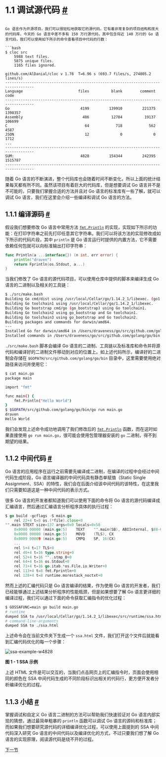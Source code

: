 # 1.1 调试源代码 [#](#11-%e8%b0%83%e8%af%95%e6%ba%90%e4%bb%a3%e7%a0%81)

```

Go 语言作为开源项目，我们可以很轻松地获取它的源代码，它有着非常复杂的项目结构和庞大的代码库，今天的 Go 语言中差不多有 150 万行源代码，其中包含将近 140 万行的 Go 语言代码，我们可以使用如下所示的命令查看项目中代码的行数：

```bash
$ cloc src
    5988 text files.
    5875 unique files.
    1165 files ignored.

github.com/AlDanial/cloc v 1.78  T=6.96 s (693.7 files/s, 274805.2 lines/s)
-----------------------------------------------------------------------------------
Language                         files          blank        comment           code
-----------------------------------------------------------------------------------
Go                                4199         139910         221375        1398357
Assembly                           486          12784          19137         106699
C                                   64            718            562           4587
JSON                                12              0              0           1712
...
-----------------------------------------------------------------------------------
SUM:                              4828         154344         242395        1515787
-----------------------------------------------------------------------------------
```

随着 Go 语言的不断演进，整个代码库也会随着时间不断变化，所以上面的统计结果每天都有所不同。虽然该项目有着巨大的代码库，但是想要调试 Go 语言并不是不可能的，只要我们掌握合适的方法并且对 Go 语言的标准库有一些了解，就可以调试 Go 语言，我们在这里会介绍一些编译和调试 Go 语言的方法。

## 1.1.1 编译源码 [#](#111-%e7%bc%96%e8%af%91%e6%ba%90%e7%a0%81)

假设我们想要修改 Go 语言中常用方法 [`fmt.Println`](https://draveness.me/golang/tree/fmt.Println) 的实现，实现如下所示的功能：在打印字符串之前先打印任意其它字符串。我们可以将该方法的实现修改成如下所示的代码片段，其中 `println` 是 Go 语言运行时提供的内置方法，它不需要依赖任何包就可以向标准输出打印字符串：

```go
func Println(a ...interface{}) (n int, err error) {
	println("draven")
	return Fprintln(os.Stdout, a...)
}
```

当我们修改了 Go 语言的源代码项目，可以使用仓库中提供的脚本来编译生成 Go 语言的二进制以及相关的工具链：

```bash
$ ./src/make.bash
Building Go cmd/dist using /usr/local/Cellar/go/1.14.2_1/libexec. (go1.14.2 darwin/amd64)
Building Go toolchain1 using /usr/local/Cellar/go/1.14.2_1/libexec.
Building Go bootstrap cmd/go (go_bootstrap) using Go toolchain1.
Building Go toolchain2 using go_bootstrap and Go toolchain1.
Building Go toolchain3 using go_bootstrap and Go toolchain2.
Building packages and commands for darwin/amd64.
---
Installed Go for darwin/amd64 in /Users/draveness/go/src/github.com/golang/go
Installed commands in /Users/draveness/go/src/github.com/golang/go/bin
```

`./src/make.bash` 脚本会编译 Go 语言的二进制、工具链以及标准库和命令并将源代码和编译好的二进制文件移动到对应的位置上。如上述代码所示，编译好的二进制会存储在 `$GOPATH/src/github.com/golang/go/bin` 目录中，这里需要使用绝对路径来访问并使用它：

```bash
$ cat main.go
package main

import "fmt"

func main() {
	fmt.Println("Hello World")
}
$ $GOPATH/src/github.com/golang/go/bin/go run main.go
draven
Hello World
```

我们会发现上述命令成功地调用了我们修改后的 [`fmt.Println`](https://draveness.me/golang/tree/fmt.Println) 函数，而在这时如果直接使用 `go run main.go`，很可能会使用包管理器安装的 `go` 二进制，得不到期望的结果。

## 1.1.2 中间代码 [#](#112-%e4%b8%ad%e9%97%b4%e4%bb%a3%e7%a0%81)

Go 语言的应用程序在运行之前需要先编译成二进制，在编译的过程中会经过中间代码生成阶段，Go 语言编译器的中间代码具有静态单赋值（Static Single Assignment、SSA）的特性，我们会在后面介绍该中间代码的该特性，在这里我们只需要知道这是一种中间代码的表示方式。

很多 Go 语言的开发者都知道我们可以使用下面的命令将 Go 语言的源代码编译成汇编语言，然后通过汇编语言分析程序具体的执行过程：

```go
$ go build -gcflags -S main.go
	rel 22+4 t=8 os.(*file).close+0
"".main STEXT size=137 args=0x0 locals=0x58
	0x0000 00000 (main.go:5)	TEXT	"".main(SB), ABIInternal, $88-0
	0x0000 00000 (main.go:5)	MOVQ	(TLS), CX
	0x0009 00009 (main.go:5)	CMPQ	SP, 16(CX)
	...
	rel 5+4 t=17 TLS+0
	rel 40+4 t=16 type.string+0
	rel 52+4 t=16 ""..stmp_0+0
	rel 64+4 t=16 os.Stdout+0
	rel 71+4 t=16 go.itab.*os.File,io.Writer+0
	rel 113+4 t=8 fmt.Fprintln+0
	rel 128+4 t=8 runtime.morestack_noctxt+0
```

然而上述的汇编代码只是 Go 语言编译的结果，作为使用 Go 语言的开发者，我们已经能够通过上述结果分析程序的性能瓶颈，但是如果想要了解 Go 语言更详细的编译过程，我们可以通过下面的命令获取汇编指令的优化过程：

```bash
$ GOSSAFUNC=main go build main.go
# runtime
dumped SSA to /usr/local/Cellar/go/1.14.2_1/libexec/src/runtime/ssa.html
# command-line-arguments
dumped SSA to ./ssa.html
```

上述命令会在当前文件夹下生成一个 `ssa.html` 文件，我们打开这个文件后就能看到汇编代码优化的每一个步骤：

![ssa-example-w4828](https://gitlab.com/moqsien/go-design-implementation/-/raw/main/ssa-example.png)

**图 1 \- 1 SSA 示例**

上述 HTML 文件是可以交互的，当我们点击网页上的汇编指令时，页面会使用相同的颜色在 SSA 中间代码生成的不同阶段标识出相关的代码行，更方便开发者分析编译优化的过程。

## 1.1.3 小结 [#](#113-%e5%b0%8f%e7%bb%93)

掌握调试和自定义 Go 语言二进制的方法可以帮助我们快速验证对 Go 语言内部实现的猜想，通过最简单粗暴的 `println` 函数可以调试 Go 语言的源码和标准库；而如果我们想要研究源代码的详细编译优化过程，可以使用上面提到的 SSA 中间代码深入研究 Go 语言的中间代码以及编译优化的方式，不过只要我们想了解 Go 语言的实现原理，阅读源代码是绕不开的过程。

[下一节](https://github.com/moqsien/MyNotes/blob/main/go%E8%AF%AD%E8%A8%80%E5%BA%95%E5%B1%82%E5%AE%9E%E7%8E%B0/go%E5%BA%95%E5%B1%82%E8%AE%BE%E8%AE%A1%E4%B8%8E%E5%AE%9E%E7%8E%B0/2-%E7%BC%96%E8%AF%91%E5%8E%9F%E7%90%86/01-%E7%BC%96%E8%AF%91%E8%BF%87%E7%A8%8B.md)